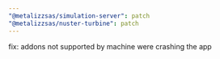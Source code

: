 ```yaml
---
"@metalizzsas/simulation-server": patch
"@metalizzsas/nuster-turbine": patch
---
```


fix: addons not supported by machine were crashing the app
